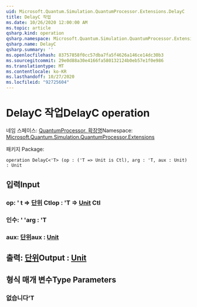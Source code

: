 ```yaml
---
uid: Microsoft.Quantum.Simulation.QuantumProcessor.Extensions.DelayC
title: DelayC 작업
ms.date: 10/26/2020 12:00:00 AM
ms.topic: article
qsharp.kind: operation
qsharp.namespace: Microsoft.Quantum.Simulation.QuantumProcessor.Extensions
qsharp.name: DelayC
qsharp.summary: ''
ms.openlocfilehash: 83757858f0cc57dba7fa5f4626a146ce14dc30b3
ms.sourcegitcommit: 29e0d88a30e4166fa580132124b0eb57e1f0e986
ms.translationtype: MT
ms.contentlocale: ko-KR
ms.lasthandoff: 10/27/2020
ms.locfileid: "92725604"
---
```

# <a name="delayc-operation"></a><span data-ttu-id="ec3a9-102">DelayC 작업</span><span class="sxs-lookup"><span data-stu-id="ec3a9-102">DelayC operation</span></span>

<span data-ttu-id="ec3a9-103">네임 스페이스: [QuantumProcessor. 확장명](xref:Microsoft.Quantum.Simulation.QuantumProcessor.Extensions)</span><span class="sxs-lookup"><span data-stu-id="ec3a9-103">Namespace: [Microsoft.Quantum.Simulation.QuantumProcessor.Extensions](xref:Microsoft.Quantum.Simulation.QuantumProcessor.Extensions)</span></span>

<span data-ttu-id="ec3a9-104">패키지 [](https://nuget.org/packages/)</span><span class="sxs-lookup"><span data-stu-id="ec3a9-104">Package: [](https://nuget.org/packages/)</span></span>




```qsharp
operation DelayC<'T> (op : ('T => Unit is Ctl), arg : 'T, aux : Unit) : Unit
```


## <a name="input"></a><span data-ttu-id="ec3a9-105">입력</span><span class="sxs-lookup"><span data-stu-id="ec3a9-105">Input</span></span>

### <a name="op--t--unit-ctl"></a><span data-ttu-id="ec3a9-106">op: ' t => [단위](xref:microsoft.quantum.lang-ref.unit) Ctl</span><span class="sxs-lookup"><span data-stu-id="ec3a9-106">op : 'T => [Unit](xref:microsoft.quantum.lang-ref.unit) Ctl</span></span>




### <a name="arg--t"></a><span data-ttu-id="ec3a9-107">인수: ' '</span><span class="sxs-lookup"><span data-stu-id="ec3a9-107">arg : 'T</span></span>




### <a name="aux--unit"></a><span data-ttu-id="ec3a9-108">aux: [단위](xref:microsoft.quantum.lang-ref.unit)</span><span class="sxs-lookup"><span data-stu-id="ec3a9-108">aux : [Unit](xref:microsoft.quantum.lang-ref.unit)</span></span>





## <a name="output--unit"></a><span data-ttu-id="ec3a9-109">출력: [단위](xref:microsoft.quantum.lang-ref.unit)</span><span class="sxs-lookup"><span data-stu-id="ec3a9-109">Output : [Unit](xref:microsoft.quantum.lang-ref.unit)</span></span>



## <a name="type-parameters"></a><span data-ttu-id="ec3a9-110">형식 매개 변수</span><span class="sxs-lookup"><span data-stu-id="ec3a9-110">Type Parameters</span></span>

### <a name="t"></a><span data-ttu-id="ec3a9-111">없습니다</span><span class="sxs-lookup"><span data-stu-id="ec3a9-111">'T</span></span>

